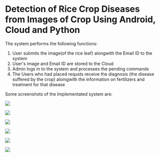 # Detection of Rice Crop Diseases from Images of Crop Using Android, Cloud and Python

The system performs the following functions:

1) User submits the image(of the rice leaf) alongwith the Email ID to the system 
2) User's image and Email ID are stored to the Cloud 
3) Admin logs in to the system and processes the pending commands 
4) The Users who had placed requsts receive the diagnosis (the disease suffered by the crop) aloingwith the information on fertilizers and treatment for that disease

Some screenshots of the Implementated system are:

![](https://github.com/sneha-almeida/Android-App-For-Rice-Disease-Detection/blob/main/Screenshot_20210602-004949.jpg)


![](https://github.com/sneha-almeida/Android-App-For-Rice-Disease-Detection/blob/main/Screenshot_20210602-011056.jpg)


![](https://github.com/sneha-almeida/Android-App-For-Rice-Disease-Detection/blob/main/Screenshot_20210602-011103.jpg)


![](https://github.com/sneha-almeida/Android-App-For-Rice-Disease-Detection/blob/main/Screenshot_20210602-011109.jpg)


![](https://github.com/sneha-almeida/Android-App-For-Rice-Disease-Detection/blob/main/ss-2.PNG)


![](https://github.com/sneha-almeida/Android-App-For-Rice-Disease-Detection/blob/main/email_ss.PNG)





